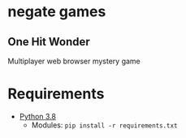# negate games
## One Hit Wonder

Multiplayer web browser mystery game

# Requirements
- [Python 3.8](https://www.python.org/downloads/)
    - Modules: `pip install -r requirements.txt`


